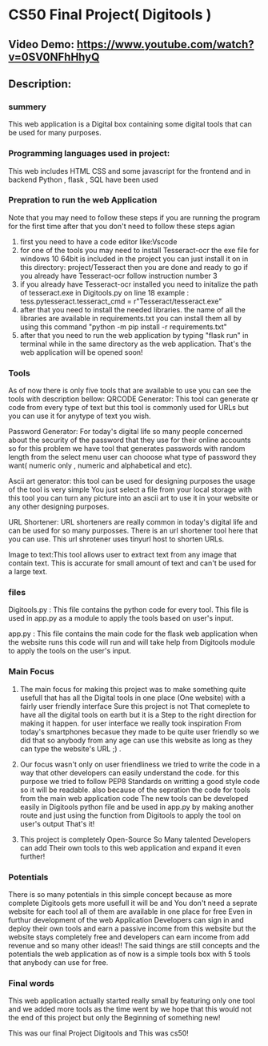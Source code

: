 # CS50 Final Project( Digitools )
## Video Demo:  <https://www.youtube.com/watch?v=0SV0NFhHhyQ>
## Description:  
### summery
This web application is a Digital box containing some digital tools that can be used for many purposes.

### Programming languages used in project:
This web includes HTML CSS and some javascript for the frontend
and in backend Python , flask , SQL have been used

### Prepration to run the web Application
Note that you may need to follow these steps if you are running the program for the first time after that you don't need to follow these steps agian
  
1. first you need to have a code editor like:Vscode
2. for one of the tools you may need to install Tesseract-ocr the exe file for windows 10 64bit is included in the project you can just install it on in this directory: project/Tesseract then you are done and ready to go if you already have Tesseract-ocr follow instruction number 3
3. if you already have Tesseract-ocr installed you need to initalize the path of tesseract.exe in Digitools.py on line 18 example : tess.pytesseract.tesseract_cmd = r"Tesseract/tesseract.exe"
4. after that you need to install the needed libraries. the name of all the libraries are available in requirements.txt you can install them all by using this command "python -m pip install -r requirements.txt"
5. after that you need to run the web application by typing "flask run" in terminal while in the same directory as the web application. That's the web application will be opened soon!
### Tools
As of now there is only five tools that are available to use you can see the tools with description bellow:
QRCODE Generator: This tool can generate qr code from every type of text but this tool is commonly used for URLs but you can use it for anytype of text you wish.
  
Password Generator: For today's digital life so many people concerned about the security of the password that they use for their online accounts so for this problem we have tool that generates passwords with random length from the select menu user can chooose what type of password they want( numeric only , numeric and alphabetical and etc).
  
Ascii art generator: this tool can be used for designing purposes the usage of the tool is very simple You just select a file from your local storage with this tool you can turn any picture into an ascii art to use it in your website or any other designing purposes.
  
URL Shortener: URL shorteners are really common in today's digital life and can be used for so many purposses. There is an url shortener tool here that you can use. This url shrotener uses tinyurl host to shorten URLs.
  
Image to text:This tool allows user to extract text from any image that contain text. This is accurate for small amount of text and can't be used for a large text.

### files
Digitools.py : This file contains the python code for every tool. This file is used in app.py as a module to apply the tools based on user's input.
  
app.py : This file contains the main code for the flask web application when the website runs this code will run and will take help from Digitools module to apply the tools on the user's input.

### Main Focus
1. The main focus for making this project was to make something quite usefull that has all the Digital tools in one place (One website) with a fairly user friendly interface Sure this project is not That comeplete to have all the digital tools on earth but it is a Step to the right direction for making it happen. for user interface we really took inspiration From today's smartphones becasue they made to be quite user friendly so we did that so anybody from any age can use this website as long as they can type the website's URL ;) .

2. Our focus wasn't only on user friendliness we tried to write the code in a way that other developers can easily understand the code. for this purpose we tried to follow PEP8 Standards on writting a good style code so it will be readable.  also because of the sepration the code for tools from the main web application code The new tools can be developed easily in Digitools python file and be used in app.py by making another route and just using the function from Digitools to apply the tool on user's output That's it!

3. This project is completely Open-Source So Many talented Developers can add Their own tools to this web application and expand it even further!
  
### Potentials
There is so many potentials in this simple concept because as more complete Digitools gets more usefull it will be and You don't need a seprate website for each tool all of them are available in one place for free Even in furthur development of the web Application Developers can sign in and deploy their own tools and earn a passive income from this website but the website stays completely free and developers can earn income from add revenue and so many other ideas!! The said things are still concepts and the potentials the  web application as of now is a simple tools box with 5 tools that anybody can use for free.
  
### Final words
This web application actually started really small by featuring only one tool and we added more tools as the time went by we hope that this would not the end of this project but only the Beginning of something new!
 
This was our final Project Digitools
and This was cs50!